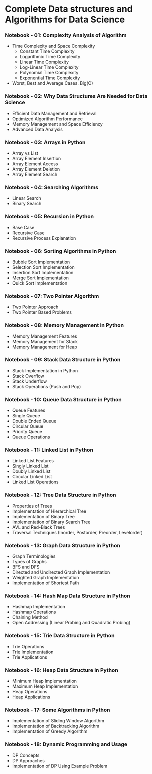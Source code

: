 # Complete Data structures and Algorithms for Data Science

### Notebook - 01: Complexity Analysis of Algorithm
- Time Complexity and Space Complexity
  - Constant Time Complexity
  - Logarithmic Time Complexity
  - Linear Time Complexity
  - Log-Linear Time Complexity
  - Polynomial Time Complexity
  - Exponential Time Complexity
- Worst, Best and Average Cases. Big(O)

### Notebook - 02: Why Data Structures Are Needed for Data Science
- Efficient Data Management and Retrieval
- Optimized Algorithm Performance
- Memory Management and Space Efficiency
- Advanced Data Analysis

### Notebook - 03: Arrays in Python
- Array vs List
- Array Element Insertion
- Array Element Access
- Array Element Deletion
- Array Element Search

### Notebook - 04: Searching Algorithms
- Linear Search 
- Binary Search

### Notebook - 05: Recursion in Python
- Base Case
- Recursive Case
- Recursive Process Explanation

### Notebook - 06: Sorting Algorithms in Python
- Bubble Sort Implementation
- Selection Sort Implementation
- Insertion Sort Implementation
- Merge Sort Implementation
- Quick Sort Implementation

### Notebook - 07: Two Pointer Algorithm
- Two Pointer Approach
- Two Pointer Based Problems

### Notebook - 08: Memory Management in Python
- Memory Management Features
- Memory Management for Stack
- Memory Management for Heap

### Notebook - 09: Stack Data Structure in Python
- Stack Implementation in Python
- Stack Overflow
- Stack Underflow
- Stack Operations (Push and Pop)

### Notebook - 10: Queue Data Structure in Python
- Queue Features
- Single Queue
- Double Ended Queue
- Circular Queue
- Priority Queue
- Queue Operations

### Notebook - 11: Linked List in Python
- Linked List Features
- Singly Linked List
- Doubly Linked List
- Circular Linked List
- Linked List Operations

### Notebook - 12: Tree Data Structure in Python
- Properties of Trees
- Implementation of Hierarchical Tree
- Implementation of Binary Tree
- Implementation of Binary Search Tree
- AVL and Red-Black Trees
- Traversal Techniques (Inorder, Postorder, Preorder, Levelorder)

### Notebook - 13: Graph Data Structure in Python
- Graph Terminologies
- Types of Graphs
- BFS and DFS
- Directed and Undirected Graph Implementation
- Weighted Graph Implementation
- Implementation of Shortest Path

### Notebook - 14: Hash Map Data Structure in Python
- Hashmap Implementation
- Hashmap Operations
- Chaining Method
- Open Addressing (Linear Probing and Quadratic Probing)

### Notebook - 15: Trie Data Structure in Python
- Trie Operations
- Trie Implementation
- Trie Applications

### Notebook - 16: Heap Data Structure in Python
- Minimum Heap Implementation
- Maximum Heap Implementation
- Heap Operations
- Heap Applications

### Notebook - 17: Some Algorithms in Python
- Implementation of Sliding Window Algorithm
- Implementation of Backtracking Algorithm
- Implementation of Greedy Algorithm

### Notebook - 18: Dynamic Programming and Usage
- DP Concepts
- DP Approaches
- Implementation of DP Using Example Problem

